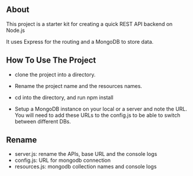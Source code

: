 ## About
This project is a starter kit for creating a quick REST API backend on Node.js

It uses Express for the routing and a MongoDB to store data.


## How To Use The Project

- clone the project into a directory.

- Rename the project name and the resources names.

- cd into the directory, and run npm install

- Setup a MongoDB instance on your local or a server and note the URL. You will need to add these URLs to the config.js to be able to switch between different DBs.


## Rename
- server.js: rename the APIs, base URL and the console logs
- config.js: URL for mongodb connection
- resources.js: mongodb collection names and console logs


